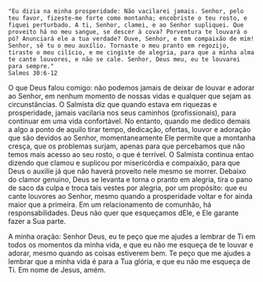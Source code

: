 ```
"Eu dizia na minha prosperidade: Não vacilarei jamais. Senhor, pelo teu favor, fizeste-me forte como montanha; encobriste o teu rosto, e fiquei perturbado. A ti, Senhor, clamei, e ao Senhor supliquei. Que proveito há no meu sangue, se descer à cova? Porventura te louvará o pó? Anunciará ele a tua verdade? Ouve, Senhor, e tem compaixão de mim! Senhor, sê tu o meu auxílio. Tornaste o meu pranto em regozijo, tiraste o meu cilício, e me cingiste de alegria, para que a minha alma te cante louvores, e não se cale. Senhor, Deus meu, eu te louvarei para sempre." 
Salmos 30:6-12
```

O que Deus falou comigo: não podemos jamais de deixar de louvar e adorar ao Senhor, em nenhum momento de nossas vidas e qualquer que sejam as circunstâncias. O Salmista diz que quando estava em riquezas e prosperidade, jamais vacilaria nos seus caminhos (profissionais), para continuar em uma vida confortável. No entanto, quando me dedico demais a algo a ponto de aquilo tirar tempo, dedicação, ofertas, louvor e adoraçào que são devidos ao Senhor, momentaneamente Ele permite que a montanha cresça, que os problemas surjam, apenas para que percebamos que não temos mais acesso ao seu rosto, o que é terrível. O Salmista continua entao dizendo que clamou e suplicou por misericórdia e compaixão, para que Deus o auxilie já que não haverá proveito nele mesmo se morrer. Debaixo do clamor genuino, Deus se levanta e torna o pranto em alegria, tira o pano de saco da culpa e troca tais vestes por alegria, por um propósito: que eu cante louvores ao Senhor, mesmo quando a prosperidade voltar e for ainda maior que a primeira.
Em um relacionamento de comunhão, há responsabilidades. Deus não quer que esqueçamos dEle, e Ele garante fazer a Sua parte.

A minha oração: Senhor Deus, eu te peço que me ajudes a lembrar de Ti em todos os momentos da minha vida, e que eu não me esqueça de te louvar e adorar, mesmo quando as coisas estiverem bem. Te peço que me ajudes a lembrar que a minha vida é para a Tua glória, e que eu não me esqueça de Ti. Em nome de Jesus, amém.